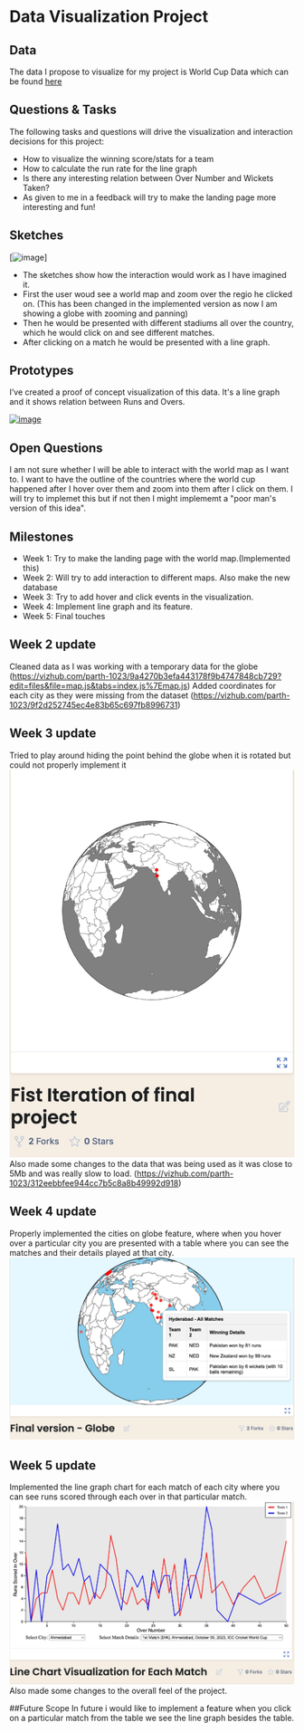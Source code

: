 # Data Visualization Project

## Data

The data I propose to visualize for my project is World Cup Data which can be found [here](https://www.kaggle.com/datasets/akshatkjain/icc-world-cup-2007-2023-over-by-over-summary)


## Questions & Tasks

The following tasks and questions will drive the visualization and interaction decisions for this project:

 * How to visualize the winning score/stats for a team
 * How to calculate the run rate for the line graph
 * Is there any interesting relation between Over Number and Wickets Taken?
 * As given to me in a feedback will try to make the landing page more interesting and fun!

## Sketches

[![image](https://github.com/parth-1023/dataviz-project-template-proposal/blob/master/sketches.jpg)]

 * The sketches show how the interaction would work as I have imagined it.
 * First the user woud see a world map and zoom over the regio he clicked on. (This has been changed in the implemented version as now I am showing a globe with zooming and panning)
 * Then he would be presented with different stadiums all over the country, which he would click on and see different matches.
 * After clicking on a match he would be presented with a line graph.


## Prototypes

I’ve created a proof of concept visualization of this data. It's a line graph and it shows relation between Runs and Overs.

[![image](https://github.com/parth-1023/dataviz-project-template-proposal/blob/master/graph.jpeg)](https://vizhub.com/parth-1023/c5cca3103fb344e7a1f38bfd0199f626)


## Open Questions
I am not sure whether I will be able to interact with the world map as I want to. I want to have the outline of the countries where the world cup happened after I hover over them and zoom into them after I click on them.
I will try to implemet this but if not then I might implememt a "poor man's version of this idea".

## Milestones

 * Week 1:
   Try to make the landing page with the world map.(Implemented this)
 * Week 2:
   Will try to add interaction to different maps. Also make the new database
 * Week 3:
   Try to add hover and click events in the visualization.
 * Week 4:
   Implement line graph and its feature.
 * Week 5:
   Final touches

## Week 2 update
Cleaned data as I was working with a temporary data for the globe (https://vizhub.com/parth-1023/9a4270b3efa443178f9b4747848cb729?edit=files&file=map.js&tabs=index.js%7Emap.js)
Added coordinates for each city as they were missing from the dataset (https://vizhub.com/parth-1023/9f2d252745ec4e83b65c697fb8996731)

## Week 3 update 
Tried to play around hiding the point behind the globe when it is rotated but could not properly implement it
[![image](https://github.com/parth-1023/cs-573-final/blob/master/week%202%20update.jpeg)](https://vizhub.com/parth-1023/ba2f42459884448180777cf4a6be40ee)
Also made some changes to the data that was being used as it was close to 5Mb and was really slow to load.
(https://vizhub.com/parth-1023/312eebbfee944cc7b5c8a8b49992d918)

## Week 4 update 
Properly implemented the cities on globe feature, where when you hover over a particular city you are presented with a table where you can see the matches and their details played at that city.
[![image](https://github.com/parth-1023/cs-573-final/blob/master/final%20globe.jpeg)](https://vizhub.com/parth-1023/2e6f345d7b304c5ead755144aa27438b)

## Week 5 update
Implemented the line graph chart for each match of each city where you can see runs scored through each over in that particular match.
[![image](https://github.com/parth-1023/cs-573-final/blob/master/week%205%20update.jpeg)](https://vizhub.com/parth-1023/9963ba82905847b5bbb21303aba4162e)
Also made some changes to the overall feel of the project.

##Future Scope
In future i would like to implement a feature when you click on a particular match from the table we see the line graph besides the table.

